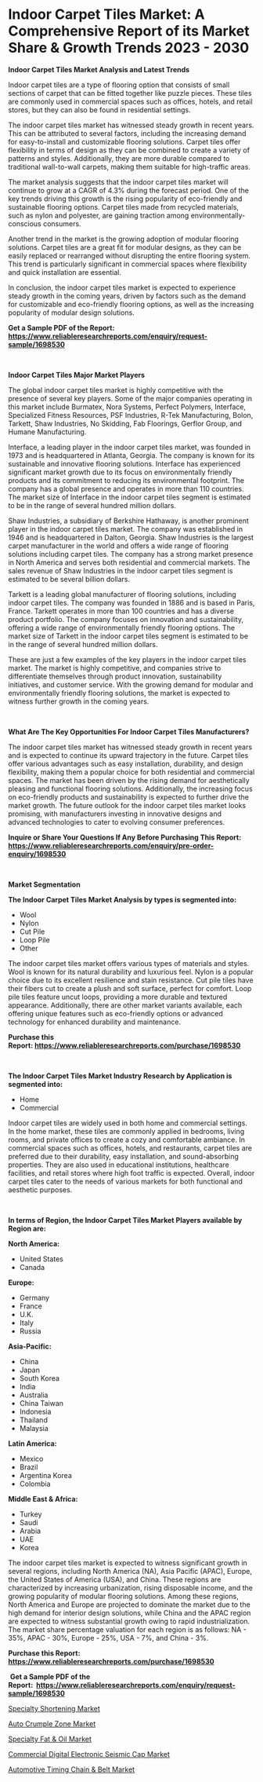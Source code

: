 <p><h1>Indoor Carpet Tiles Market: A Comprehensive Report of its Market Share & Growth Trends 2023 - 2030</h1></p><p><strong>Indoor Carpet Tiles Market Analysis and Latest Trends</strong></p>
<p><p>Indoor carpet tiles are a type of flooring option that consists of small sections of carpet that can be fitted together like puzzle pieces. These tiles are commonly used in commercial spaces such as offices, hotels, and retail stores, but they can also be found in residential settings.</p><p>The indoor carpet tiles market has witnessed steady growth in recent years. This can be attributed to several factors, including the increasing demand for easy-to-install and customizable flooring solutions. Carpet tiles offer flexibility in terms of design as they can be combined to create a variety of patterns and styles. Additionally, they are more durable compared to traditional wall-to-wall carpets, making them suitable for high-traffic areas.</p><p>The market analysis suggests that the indoor carpet tiles market will continue to grow at a CAGR of 4.3% during the forecast period. One of the key trends driving this growth is the rising popularity of eco-friendly and sustainable flooring options. Carpet tiles made from recycled materials, such as nylon and polyester, are gaining traction among environmentally-conscious consumers.</p><p>Another trend in the market is the growing adoption of modular flooring solutions. Carpet tiles are a great fit for modular designs, as they can be easily replaced or rearranged without disrupting the entire flooring system. This trend is particularly significant in commercial spaces where flexibility and quick installation are essential.</p><p>In conclusion, the indoor carpet tiles market is expected to experience steady growth in the coming years, driven by factors such as the demand for customizable and eco-friendly flooring options, as well as the increasing popularity of modular design solutions.</p></p>
<p><strong>Get a Sample PDF of the Report:&nbsp; <a href="https://www.reliableresearchreports.com/enquiry/request-sample/1698530">https://www.reliableresearchreports.com/enquiry/request-sample/1698530</a></strong></p>
<p>&nbsp;</p>
<p><strong>Indoor Carpet Tiles Major Market Players</strong></p>
<p><p>The global indoor carpet tiles market is highly competitive with the presence of several key players. Some of the major companies operating in this market include Burmatex, Nora Systems, Perfect Polymers, Interface, Specialized Fitness Resources, PSF Industries, R-Tek Manufacturing, Bolon, Tarkett, Shaw Industries, No Skidding, Fab Floorings, Gerflor Group, and Humane Manufacturing. </p><p>Interface, a leading player in the indoor carpet tiles market, was founded in 1973 and is headquartered in Atlanta, Georgia. The company is known for its sustainable and innovative flooring solutions. Interface has experienced significant market growth due to its focus on environmentally friendly products and its commitment to reducing its environmental footprint. The company has a global presence and operates in more than 110 countries. The market size of Interface in the indoor carpet tiles segment is estimated to be in the range of several hundred million dollars.</p><p>Shaw Industries, a subsidiary of Berkshire Hathaway, is another prominent player in the indoor carpet tiles market. The company was established in 1946 and is headquartered in Dalton, Georgia. Shaw Industries is the largest carpet manufacturer in the world and offers a wide range of flooring solutions including carpet tiles. The company has a strong market presence in North America and serves both residential and commercial markets. The sales revenue of Shaw Industries in the indoor carpet tiles segment is estimated to be several billion dollars.</p><p>Tarkett is a leading global manufacturer of flooring solutions, including indoor carpet tiles. The company was founded in 1886 and is based in Paris, France. Tarkett operates in more than 100 countries and has a diverse product portfolio. The company focuses on innovation and sustainability, offering a wide range of environmentally friendly flooring options. The market size of Tarkett in the indoor carpet tiles segment is estimated to be in the range of several hundred million dollars.</p><p>These are just a few examples of the key players in the indoor carpet tiles market. The market is highly competitive, and companies strive to differentiate themselves through product innovation, sustainability initiatives, and customer service. With the growing demand for modular and environmentally friendly flooring solutions, the market is expected to witness further growth in the coming years.</p></p>
<p>&nbsp;</p>
<p><strong>What Are The Key Opportunities For Indoor Carpet Tiles Manufacturers?</strong></p>
<p><p>The indoor carpet tiles market has witnessed steady growth in recent years and is expected to continue its upward trajectory in the future. Carpet tiles offer various advantages such as easy installation, durability, and design flexibility, making them a popular choice for both residential and commercial spaces. The market has been driven by the rising demand for aesthetically pleasing and functional flooring solutions. Additionally, the increasing focus on eco-friendly products and sustainability is expected to further drive the market growth. The future outlook for the indoor carpet tiles market looks promising, with manufacturers investing in innovative designs and advanced technologies to cater to evolving consumer preferences.</p></p>
<p><strong>Inquire or Share Your Questions If Any Before Purchasing This Report: <a href="https://www.reliableresearchreports.com/enquiry/pre-order-enquiry/1698530">https://www.reliableresearchreports.com/enquiry/pre-order-enquiry/1698530</a></strong></p>
<p>&nbsp;</p>
<p><strong>Market Segmentation</strong></p>
<p><strong>The Indoor Carpet Tiles Market Analysis by types is segmented into:</strong></p>
<p><ul><li>Wool</li><li>Nylon</li><li>Cut Pile</li><li>Loop Pile</li><li>Other</li></ul></p>
<p><p>The indoor carpet tiles market offers various types of materials and styles. Wool is known for its natural durability and luxurious feel. Nylon is a popular choice due to its excellent resilience and stain resistance. Cut pile tiles have their fibers cut to create a plush and soft surface, perfect for comfort. Loop pile tiles feature uncut loops, providing a more durable and textured appearance. Additionally, there are other market variants available, each offering unique features such as eco-friendly options or advanced technology for enhanced durability and maintenance.</p></p>
<p><strong>Purchase this Report:&nbsp;<a href="https://www.reliableresearchreports.com/purchase/1698530">https://www.reliableresearchreports.com/purchase/1698530</a></strong></p>
<p>&nbsp;</p>
<p><strong>The Indoor Carpet Tiles Market Industry Research by Application is segmented into:</strong></p>
<p><ul><li>Home</li><li>Commercial</li></ul></p>
<p><p>Indoor carpet tiles are widely used in both home and commercial settings. In the home market, these tiles are commonly applied in bedrooms, living rooms, and private offices to create a cozy and comfortable ambiance. In commercial spaces such as offices, hotels, and restaurants, carpet tiles are preferred due to their durability, easy installation, and sound-absorbing properties. They are also used in educational institutions, healthcare facilities, and retail stores where high foot traffic is expected. Overall, indoor carpet tiles cater to the needs of various markets for both functional and aesthetic purposes.</p></p>
<p>&nbsp;</p>
<p><strong>In terms of Region, the Indoor Carpet Tiles Market Players available by Region are:</strong></p>
<p>
    <p> <strong> North America: </strong>
        <ul>
            <li>United States</li>
            <li>Canada</li>
        </ul>
        </p> 
    <p> <strong> Europe: </strong>
        <ul>
            <li>Germany</li>
            <li>France</li>
            <li>U.K.</li>
            <li>Italy</li>
            <li>Russia</li>
        </ul>
        </p> 
    <p> <strong> Asia-Pacific: </strong>
        <ul>
            <li>China</li>
            <li>Japan</li>
            <li>South Korea</li>
            <li>India</li>
            <li>Australia</li>
            <li>China Taiwan</li>
            <li>Indonesia</li>
            <li>Thailand</li>
            <li>Malaysia</li>
        </ul>
        </p> 
    <p> <strong> Latin America: </strong>
        <ul>
            <li>Mexico</li>
            <li>Brazil</li>
            <li>Argentina Korea</li>
            <li>Colombia</li>
        </ul>
        </p> 
    <p> <strong> Middle East & Africa: </strong>
        <ul>
            <li>Turkey</li>
            <li>Saudi</li>
            <li>Arabia</li>
            <li>UAE</li>
            <li>Korea</li>
        </ul>
    </p>
    </p>
<p><p>The indoor carpet tiles market is expected to witness significant growth in several regions, including North America (NA), Asia Pacific (APAC), Europe, the United States of America (USA), and China. These regions are characterized by increasing urbanization, rising disposable income, and the growing popularity of modular flooring solutions. Among these regions, North America and Europe are projected to dominate the market due to the high demand for interior design solutions, while China and the APAC region are expected to witness substantial growth owing to rapid industrialization. The market share percentage valuation for each region is as follows: NA - 35%, APAC - 30%, Europe - 25%, USA - 7%, and China - 3%.</p></p>
<p><strong>Purchase this Report: <a href="https://www.reliableresearchreports.com/purchase/1698530">https://www.reliableresearchreports.com/purchase/1698530</a></strong></p>
<p>&nbsp;<strong>Get a Sample PDF of the Report:&nbsp;&nbsp;<a href="https://www.reliableresearchreports.com/enquiry/request-sample/1698530">https://www.reliableresearchreports.com/enquiry/request-sample/1698530</a></strong></p>
<p><strong></strong></p>
<p><p><a href="https://github.com/tamvrosiya/Market-Research-Report-List-1/blob/main/specialty-shortening-market.md">Specialty Shortening Market</a></p><p><a href="https://www.linkedin.com/pulse/auto-crumple-zone-market-challenges-opportunities-growth-uae6e/">Auto Crumple Zone Market</a></p><p><a href="https://github.com/dringals/Market-Research-Report-List-1/blob/main/specialty-fat-oil-market.md">Specialty Fat & Oil Market</a></p><p><a href="https://medium.com/@claudekunze/commercial-digital-electronic-seismic-cap-market-the-key-to-successful-business-strategy-forecast-6a0b23754284">Commercial Digital Electronic Seismic Cap Market</a></p><p><a href="https://www.linkedin.com/pulse/automotive-timing-chain-amp-belt-market-insights-players-forecast-lawpe/">Automotive Timing Chain & Belt Market</a></p></p>